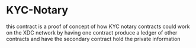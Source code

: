 # KYC-Notary
this contract is a proof of concept of how KYC notary contracts could work on the XDC network by having one contract produce a ledger of other contracts and  have the secondary contract hold the private information
